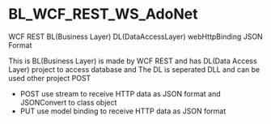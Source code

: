 # BL_WCF_REST_WS_AdoNet
WCF REST BL(Business Layer) DL(DataAccessLayer) webHttpBinding JSON Format

This is BL(Business Layer) is made by WCF REST and has DL(Data Access Layer) project to access database 
 and The DL is seperated DLL and can be used other project POST  
- POST use stream to receive HTTP data as JSON format and JSONConvert to class object
- PUT use model binding to receive HTTP data as JSON format
